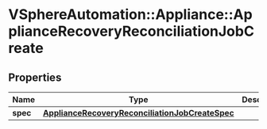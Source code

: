 # VSphereAutomation::Appliance::ApplianceRecoveryReconciliationJobCreate

## Properties
Name | Type | Description | Notes
------------ | ------------- | ------------- | -------------
**spec** | [**ApplianceRecoveryReconciliationJobCreateSpec**](ApplianceRecoveryReconciliationJobCreateSpec.md) |  | 



